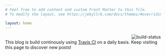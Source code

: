 ```yaml
---
# Feel free to add content and custom Front Matter to this file.
# To modify the layout, see https://jekyllrb.com/docs/themes/#overriding-theme-defaults

layout: home
---
```


<img alt="build-status" style="float:right;" src="https://travis-ci.com/flowinho/flowinho.github.io.svg?branch=master">
<br />
<div class="note">
<span>
This blog is build continously using <a href="https://travis-ci.com">Travis CI</a> on a daily basis. Keep visiting this page to discover new posts! 
</span>
</div>



